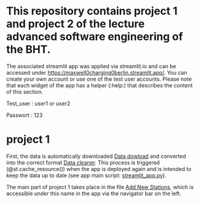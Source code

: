 # This repository contains project 1 and project 2 of the lecture advanced software engineering of the BHT.
The associated streamlit app was applied via streamlit.io and can be accessed under https://maxwell0charging0berlin.streamlit.app/. You can create your own account or use one of the test user accounts. Please note that each widget of the app has a helper (:help:) that describes the content of this section.

Test_user   : user1 or user2

Passwort    : 123

# project 1
First, the data is automatically downloaded [Data dowload](infrastructure/src/data_downloader/download_data.py) and converted into the correct format [Data cleaner](infrastructure/src/data_downloader/data_cleaner.py).
This process is triggered (@st.cache_resource()) when the app is deployed again and is intended to keep the data up to date (see app main script: [streamlit_app.py](streamlit_app.py)).

The main part of project 1 takes place in the file [Add New Stations](application/src/ui/page_4_new_stations.py), which is accessible under this name in the app via the navigator bar on the left.